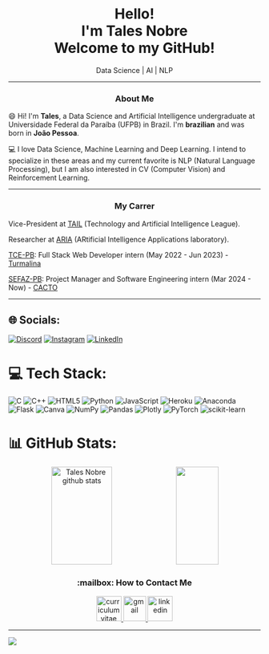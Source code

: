 <h1 align="center"/> Hello! <br> I'm Tales Nobre <br> Welcome to my GitHub! </h1>
<p align="center"/> Data Science | AI | NLP </p>
<hr>

<h3 align="center"/> About Me </h2>

<p align="left"/> 😄 Hi! I'm <b/>Tales</b>, a Data Science and Artificial Intelligence undergraduate at Universidade Federal da Paraíba (UFPB) in Brazil. 
I'm <b/>brazilian</b> and was born in <b/>João Pessoa</b>. </p>

<p align="left"/> 💻 I love Data Science, Machine Learning and Deep Learning. I intend to specialize in these areas and my current favorite is NLP (Natural Language Processing), but I am also interested in CV (Computer Vision) and Reinforcement Learning. </p>

<hr>

<h3 align="center"/> My Carrer </h3>

<p align="left"/> Vice-President at <a href="https://github.com/TailUFPB">TAIL<a> (Technology and Artificial Intelligence League). </p>
  
<p align="left"/>Researcher at <a href="https://aria.ci.ufpb.br/en/">ARIA<a> (ARtificial Intelligence Applications laboratory). </p>
  
<p align="left"/> <a href="https://tce.pb.gov.br/">TCE-PB<a>: Full Stack Web Developer intern (May 2022 - Jun 2023) - <a href="https://turmalina.tcepb.tc.br/turmalina/mapleaf">Turmalina<a> </p>

<p align="left"/> <a href="https://www.sefaz.pb.gov.br/">SEFAZ-PB<a>: Project Manager and Software Engineering intern (Mar 2024 - Now) - <a href="https://www.sefaz.pb.gov.br/announcements/14538-gerencia-de-fiscalizacao-de-mercadoria-em-transito-da-sefaz-pb-realiza-1-operacao-integrada-com-foco-nas-rodovias-do-brejo">CACTO<a> </p>
  
<hr>

## 🌐 Socials:
[![Discord](https://img.shields.io/badge/Discord-%237289DA.svg?logo=discord&logoColor=white)](htttps://discord.gg/Nobre#3114) [![Instagram](https://img.shields.io/badge/Instagram-%23E4405F.svg?logo=Instagram&logoColor=white)](https://instagram.com/talesnobre) [![LinkedIn](https://img.shields.io/badge/LinkedIn-%230077B5.svg?logo=linkedin&logoColor=white)](https://linkedin.com/in/talesnobre) 

# 💻 Tech Stack:
![C](https://img.shields.io/badge/c-%2300599C.svg?style=flat&logo=c&logoColor=white) ![C++](https://img.shields.io/badge/c++-%2300599C.svg?style=flat&logo=c%2B%2B&logoColor=white) ![HTML5](https://img.shields.io/badge/html5-%23E34F26.svg?style=flat&logo=html5&logoColor=white) ![Python](https://img.shields.io/badge/python-3670A0?style=flat&logo=python&logoColor=ffdd54) ![JavaScript](https://img.shields.io/badge/javascript-%23323330.svg?style=flat&logo=javascript&logoColor=%23F7DF1E) ![Heroku](https://img.shields.io/badge/heroku-%23430098.svg?style=flat&logo=heroku&logoColor=white) ![Anaconda](https://img.shields.io/badge/Anaconda-%2344A833.svg?style=flat&logo=anaconda&logoColor=white) ![Flask](https://img.shields.io/badge/flask-%23000.svg?style=flat&logo=flask&logoColor=white) ![Canva](https://img.shields.io/badge/Canva-%2300C4CC.svg?style=flat&logo=Canva&logoColor=white) ![NumPy](https://img.shields.io/badge/numpy-%23013243.svg?style=flat&logo=numpy&logoColor=white) ![Pandas](https://img.shields.io/badge/pandas-%23150458.svg?style=flat&logo=pandas&logoColor=white) ![Plotly](https://img.shields.io/badge/Plotly-%233F4F75.svg?style=flat&logo=plotly&logoColor=white) ![PyTorch](https://img.shields.io/badge/PyTorch-%23EE4C2C.svg?style=flat&logo=PyTorch&logoColor=white) ![scikit-learn](https://img.shields.io/badge/scikit--learn-%23F7931E.svg?style=flat&logo=scikit-learn&logoColor=white)
# 📊 GitHub Stats:
 <div align="center">  
  <img width="49%" height="195px" src="https://github-readme-stats-sigma-five.vercel.app/api?username=talesnobre&show_icons=true&count_private=true&hide_border=true&title_color=ff91a4&icon_color=ff91a4&text_color=c9d1d9&bg_color=0d1117" alt="Tales Nobre github stats" /> 
  <img width="41%" height="195px" src="https://github-readme-stats-sigma-five.vercel.app/api/top-langs/?username=talesnobre&layout=compact&hide_border=true&title_color=ff91a4&text_color=ff91a4&bg_color=0d1117" />
</div>

<h3 align="center"/> :mailbox: How to Contact Me </h3>

<p align="center"/>
<a href="https://www.canva.com/design/DAFzIIFA-zw/UkfIhqUPXLp3ta8KhWZ7Pw/view?utm_content=DAFzIIFA-zw&utm_campaign=designshare&utm_medium=link&utm_source=sharebutton" target="_blank" rel="noreferrer"/> <img src="https://www.svgrepo.com/show/281753/curriculum.svg" alt="curriculum vitae" width="50" height="50"/> </a>
<a href="https://mail.google.com/mail/?view=cm&fs=1&to=tales.nobre@academico.ufpb.br" target="_blank" rel="noreferrer"/> <img src="https://upload.wikimedia.org/wikipedia/commons/7/7e/Gmail_icon_%282020%29.svg" alt="gmail" width="45" height="50"/> </a> 
<a href="https://www.linkedin.com/in/talesnobre" target="_blank" rel="noreferrer"/> <img src="https://files.brandlogos.net/svg/PjKl3aKXeF/linkedin-logo-59098z38_brandlogos.net.svg" alt="linkedin" width="50" height="50" /> </a> 
</p>

---
[![](https://visitcount.itsvg.in/api?id=talesnobre&icon=6&color=4)](https://visitcount.itsvg.in)
